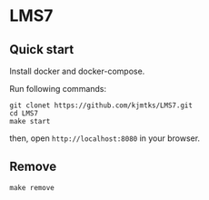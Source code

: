 # LMS7

## Quick start

Install docker and docker-compose.

Run following commands:

```
git clonet https://github.com/kjmtks/LMS7.git
cd LMS7
make start
```

then, open `http://localhost:8080` in your browser.

## Remove

```
make remove
```


